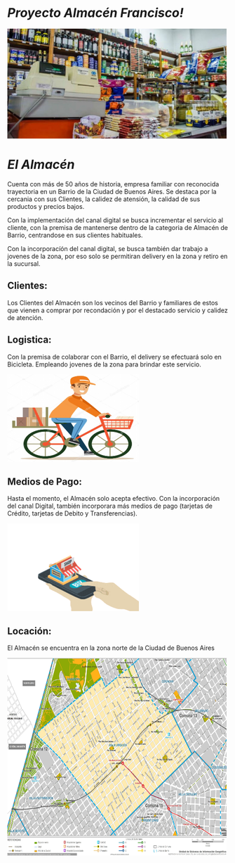 # *Proyecto Almacén Francisco!*

<img width="500" height="250"  alt="Almacen" src="https://github.com/dcornejofmq/grupo_3_almacenFrancisco/blob/master/design/Img/Almacen.jpg">

# *El Almacén*

Cuenta con más de 50 años de historia, empresa familiar con reconocida trayectoria en un Barrio de la Ciudad de Buenos Aires. Se destaca por la cercania con sus Clientes, la calidez de atensión, la calidad de sus productos y precios bajos.

Con la implementación del canal digital se busca incrementar el servicio al cliente, con la premisa de mantenerse dentro de la categoria de Almacén de Barrio, centrandose en sus clientes habituales. 

Con la incorporacíón del canal digital, se busca también dar trabajo a jovenes de la zona, por eso solo se permitiran delivery en la zona y retiro en la sucursal.

## Clientes:

Los Clientes del Almacén son los vecinos del Barrio y familiares de estos que vienen a comprar por recondación y por el destacado servicio y calidez de atención.


## Logistica: 

Con la premisa de colaborar con el Barrio, el delivery se efectuará solo en Bicicleta. Empleando jovenes de la zona para brindar este servicio.

<img width="300" height="200"  alt="Ubicación" src="https://github.com/dcornejofmq/grupo_3_almacenFrancisco/blob/master/design/Img/Bici.png">

## Medios de Pago:

Hasta el momento, el Almacén solo acepta efectivo. Con la incorporación del canal Digital, también incorporara más medios de pago (tarjetas de Crédito, tarjetas de Debito y Transferencias).

<img width="300" height="200"  alt="Ubicación" src="https://github.com/dcornejofmq/grupo_3_almacenFrancisco/blob/master/design/Img/Pagos.gif">

## Locación:

El Almacén se encuentra en la zona norte de la Ciudad de Buenos Aires

<img width="500" height="450"  alt="Ubicación" src="https://github.com/dcornejofmq/grupo_3_almacenFrancisco/blob/master/design/Img/VillaUrquizaMap.jpg">